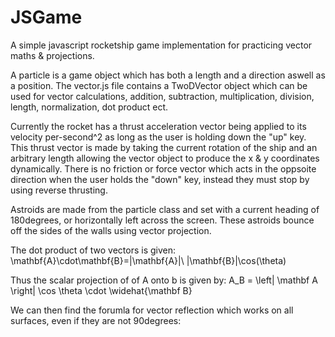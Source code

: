 # JSGame


A simple javascript rocketship game implementation for practicing vector maths & projections.

A particle is a game object which has both a length and a direction aswell as a position.
The vector.js file contains a TwoDVector object which can be used for vector calculations, addition, subtraction, multiplication, division, length, normalization, dot product ect.

Currently the rocket has a thrust acceleration vector being applied to its velocity per-second^2 as long as the user is holding down the "up" key. This thrust vector is made by taking the current rotation of the ship and an arbitrary length allowing the vector object to produce the x & y coordinates dynamically. There is no friction or force vector which acts in the oppsoite direction when the user holds the "down" key, instead they must stop by using reverse thrusting.

Astroids are made from the particle class and set with a current heading of 180degrees, or horizontally left across the screen. These astroids bounce off the sides of the walls using vector projection. 

The dot product of two vectors is given:
\mathbf{A}\cdot\mathbf{B}=\|\mathbf{A}\|\ \|\mathbf{B}\|\cos(\theta)

Thus the scalar projection of of A onto b is given by:
 A_B = \left\| \mathbf A \right\| \cos \theta \cdot \widehat{\mathbf B}
 
 We can then find the forumla for vector reflection which works on all surfaces, even if they are not 90degrees:

